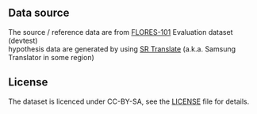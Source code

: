## Data source
The source / reference data are from [FLORES-101](https://github.com/facebookresearch/flores) Evaluation dataset (devtest)  
hypothesis data are generated by using [SR Translate](https://translate.samsung.com/) (a.k.a. Samsung Translator in some region)

## License
The dataset is licenced under CC-BY-SA, see the [LICENSE](LICENSE) file for details.